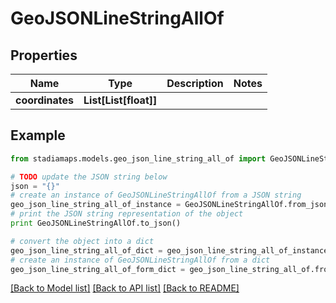 # GeoJSONLineStringAllOf


## Properties
Name | Type | Description | Notes
------------ | ------------- | ------------- | -------------
**coordinates** | **List[List[float]]** |  | 

## Example

```python
from stadiamaps.models.geo_json_line_string_all_of import GeoJSONLineStringAllOf

# TODO update the JSON string below
json = "{}"
# create an instance of GeoJSONLineStringAllOf from a JSON string
geo_json_line_string_all_of_instance = GeoJSONLineStringAllOf.from_json(json)
# print the JSON string representation of the object
print GeoJSONLineStringAllOf.to_json()

# convert the object into a dict
geo_json_line_string_all_of_dict = geo_json_line_string_all_of_instance.to_dict()
# create an instance of GeoJSONLineStringAllOf from a dict
geo_json_line_string_all_of_form_dict = geo_json_line_string_all_of.from_dict(geo_json_line_string_all_of_dict)
```
[[Back to Model list]](../README.md#documentation-for-models) [[Back to API list]](../README.md#documentation-for-api-endpoints) [[Back to README]](../README.md)



